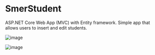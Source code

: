 # SmerStudent
ASP.NET Core Web App (MVC) with Entity framework. Simple app that allows users to insert and edit students.



![image](https://github.com/veljavml/SmerStudent/assets/111191947/c739acc9-6d74-4222-9485-723229d52297)


![image](https://github.com/veljavml/SmerStudent/assets/111191947/810e6b35-69b3-4bab-945a-052a95784e2e)


